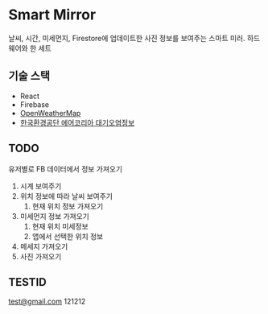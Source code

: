 # Smart Mirror

날씨, 시간, 미세먼지, Firestore에 업데이트한 사진 정보를 보여주는 스마트 미러.
하드웨어와 한 세트

## 기술 스택

- React
- Firebase
- [OpenWeatherMap](https://openweathermap.org/)
- [한국환경공단 에어코리아 대기오염정보](https://www.data.go.kr/tcs/dss/selectApiDataDetailView.do?publicDataPk=15073861)

## TODO

유저별로 FB 데이터에서 정보 가져오기

1. 시계 보여주기
2. 위치 정보에 따라 날씨 보여주기
   1. 현재 위치 정보 가져오기
3. 미세먼지 정보 가져오기
   1. 현재 위치 미세정보
   2. 앱에서 선택한 위치 정보
4. 메세지 가져오기
5. 사진 가져오기

## TESTID

test@gmail.com
121212
